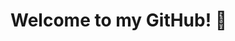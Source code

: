 # Welcome to my GitHub! 👋


<!--
**esgaltur/esgaltur** is a ✨ _special_ ✨ repository because its `README.md` (this file) appears on your GitHub profile.

Here are some ideas to get you started:
⚡ Fun fact: In 5th class I had a special subject for programming, but techer said that i will never be a programmer, because i don;t understand it.
SO, here I am. Software Developer.
- 🔭 I’m currently working on ...
- 🌱 I’m currently learning ...
- 👯 I’m looking to collaborate on ...
- 🤔 I’m looking for help with ...
- 💬 Ask me about ...
- 📫 How to reach me: ...
- 😄 Pronouns: ...
- ⚡ Fun fact: ...
-->
